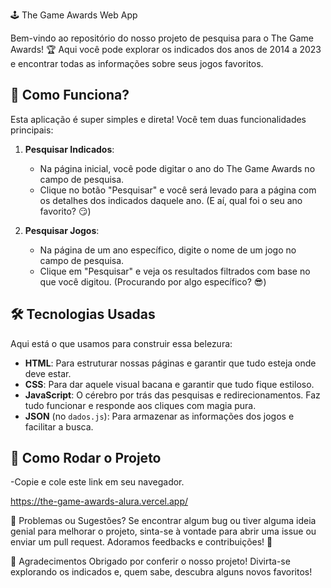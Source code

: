  🕹 The Game Awards Web App

Bem-vindo ao repositório do nosso projeto de pesquisa para o The Game Awards! 🏆 Aqui você pode explorar os indicados dos anos de 2014 a 2023 e encontrar todas as informações sobre seus jogos favoritos.

## 📜 Como Funciona?

Esta aplicação é super simples e direta! Você tem duas funcionalidades principais:

1. **Pesquisar Indicados**: 
   - Na página inicial, você pode digitar o ano do The Game Awards no campo de pesquisa. 
   - Clique no botão "Pesquisar" e você será levado para a página com os detalhes dos indicados daquele ano. (E aí, qual foi o seu ano favorito? 😏)

2. **Pesquisar Jogos**:
   - Na página de um ano específico, digite o nome de um jogo no campo de pesquisa.
   - Clique em "Pesquisar" e veja os resultados filtrados com base no que você digitou. (Procurando por algo específico? 😎)

## 🛠️ Tecnologias Usadas

Aqui está o que usamos para construir essa belezura:

- **HTML**: Para estruturar nossas páginas e garantir que tudo esteja onde deve estar.
- **CSS**: Para dar aquele visual bacana e garantir que tudo fique estiloso.
- **JavaScript**: O cérebro por trás das pesquisas e redirecionamentos. Faz tudo funcionar e responde aos cliques com magia pura.
- **JSON** (no `dados.js`): Para armazenar as informações dos jogos e facilitar a busca.

## 🚀 Como Rodar o Projeto
-Copie e cole este link em seu navegador.

https://the-game-awards-alura.vercel.app/

🤔 Problemas ou Sugestões?
Se encontrar algum bug ou tiver alguma ideia genial para melhorar o projeto, sinta-se à vontade para abrir uma issue ou enviar um pull request. Adoramos feedbacks e contribuições! 🚀

🎉 Agradecimentos
Obrigado por conferir o nosso projeto! Divirta-se explorando os indicados e, quem sabe, descubra alguns novos favoritos!
